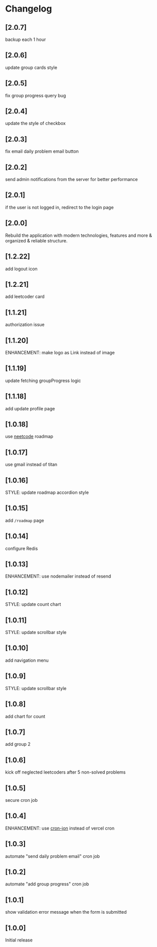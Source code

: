 # Changelog

## [2.0.7]
backup each 1 hour

## [2.0.6]
update group cards style

## [2.0.5]
fix group progress query bug

## [2.0.4]
update the style of checkbox

## [2.0.3]
fix email daily problem email button

## [2.0.2]
send admin notifications from the server for better performance

## [2.0.1]
if the user is not logged in, redirect to the login page

## [2.0.0]
Rebuild the application with modern technologies, features and more & organized & reliable structure.

## [1.2.22]
add logout icon

## [1.2.21]
add leetcoder card

## [1.1.21]
authorization issue

## [1.1.20]
ENHANCEMENT: make logo as Link instead of image

## [1.1.19]
update fetching groupProgress logic

## [1.1.18]
add update profile page

## [1.0.18]
use [neetcode](https://neetcode.io/practice) roadmap

## [1.0.17]
use gmail instead of titan

## [1.0.16]
STYLE: update roadmap accordion style

## [1.0.15]
add `/roadmap` page

## [1.0.14]
configure Redis

## [1.0.13]
ENHANCEMENT: use nodemailer instead of resend

## [1.0.12]
STYLE: update count chart

## [1.0.11]
STYLE: update scrollbar style

## [1.0.10]
add navigation menu

## [1.0.9]
STYLE: update scrollbar style

## [1.0.8]
add chart for count

## [1.0.7]
add group 2

## [1.0.6]
kick off neglected leetcoders after 5 non-solved problems

## [1.0.5]
secure cron job

## [1.0.4]
ENHANCEMENT: use [cron-jon](https://console.cron-job.org/jobs) instead of vercel cron

## [1.0.3]
automate "send daily problem email" cron job

## [1.0.2]
automate "add group progress" cron job

## [1.0.1]
show validation error message when the form is submitted

## [1.0.0]
Initial release
